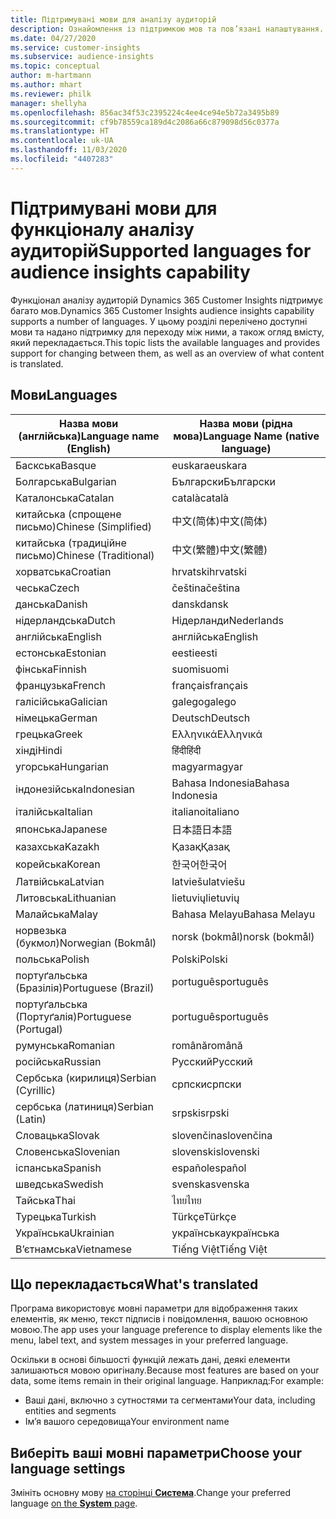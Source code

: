 ```yaml
---
title: Підтримувані мови для аналізу аудиторій
description: Ознайомлення із підтримкою мов та пов’язані налаштування.
ms.date: 04/27/2020
ms.service: customer-insights
ms.subservice: audience-insights
ms.topic: conceptual
author: m-hartmann
ms.author: mhart
ms.reviewer: philk
manager: shellyha
ms.openlocfilehash: 856ac34f53c2395224c4ee4ce94e5b72a3495b89
ms.sourcegitcommit: cf9b78559ca189d4c2086a66c879098d56c0377a
ms.translationtype: HT
ms.contentlocale: uk-UA
ms.lasthandoff: 11/03/2020
ms.locfileid: "4407283"
---
```

# <a name="supported-languages-for-audience-insights-capability"></a><span data-ttu-id="786bd-103">Підтримувані мови для функціоналу аналізу аудиторій</span><span class="sxs-lookup"><span data-stu-id="786bd-103">Supported languages for audience insights capability</span></span>

<span data-ttu-id="786bd-104">Функціонал аналізу аудиторій Dynamics 365 Customer Insights підтримує багато мов.</span><span class="sxs-lookup"><span data-stu-id="786bd-104">Dynamics 365 Customer Insights audience insights capability supports a number of languages.</span></span> <span data-ttu-id="786bd-105">У цьому розділі перелічено доступні мови та надано підтримку для переходу між ними, а також огляд вмісту, який перекладається.</span><span class="sxs-lookup"><span data-stu-id="786bd-105">This topic lists the available languages and provides support for changing between them, as well as an overview of what content is translated.</span></span>

## <a name="languages"></a><span data-ttu-id="786bd-106">Мови</span><span class="sxs-lookup"><span data-stu-id="786bd-106">Languages</span></span>

| <span data-ttu-id="786bd-107">Назва мови (англійська)</span><span class="sxs-lookup"><span data-stu-id="786bd-107">Language name (English)</span></span>|  <span data-ttu-id="786bd-108">Назва мови (рідна мова)</span><span class="sxs-lookup"><span data-stu-id="786bd-108">Language Name (native language)</span></span> |
| ------------- | ------------- |
| <span data-ttu-id="786bd-109">Баскська</span><span class="sxs-lookup"><span data-stu-id="786bd-109">Basque</span></span> | <span data-ttu-id="786bd-110">euskara</span><span class="sxs-lookup"><span data-stu-id="786bd-110">euskara</span></span> |
| <span data-ttu-id="786bd-111">Болгарська</span><span class="sxs-lookup"><span data-stu-id="786bd-111">Bulgarian</span></span> | <span data-ttu-id="786bd-112">Български</span><span class="sxs-lookup"><span data-stu-id="786bd-112">Български</span></span> |
| <span data-ttu-id="786bd-113">Каталонська</span><span class="sxs-lookup"><span data-stu-id="786bd-113">Catalan</span></span> | <span data-ttu-id="786bd-114">català</span><span class="sxs-lookup"><span data-stu-id="786bd-114">català</span></span> |
| <span data-ttu-id="786bd-115">китайська (спрощене письмо)</span><span class="sxs-lookup"><span data-stu-id="786bd-115">Chinese (Simplified)</span></span> | <span data-ttu-id="786bd-116">中文(简体)</span><span class="sxs-lookup"><span data-stu-id="786bd-116">中文(简体)</span></span> |
| <span data-ttu-id="786bd-117">китайська (традиційне письмо)</span><span class="sxs-lookup"><span data-stu-id="786bd-117">Chinese (Traditional)</span></span> | <span data-ttu-id="786bd-118">中文(繁體)</span><span class="sxs-lookup"><span data-stu-id="786bd-118">中文(繁體)</span></span> |
| <span data-ttu-id="786bd-119">хорватська</span><span class="sxs-lookup"><span data-stu-id="786bd-119">Croatian</span></span> | <span data-ttu-id="786bd-120">hrvatski</span><span class="sxs-lookup"><span data-stu-id="786bd-120">hrvatski</span></span> |
| <span data-ttu-id="786bd-121">чеська</span><span class="sxs-lookup"><span data-stu-id="786bd-121">Czech</span></span> | <span data-ttu-id="786bd-122">čeština</span><span class="sxs-lookup"><span data-stu-id="786bd-122">čeština</span></span> |
| <span data-ttu-id="786bd-123">данська</span><span class="sxs-lookup"><span data-stu-id="786bd-123">Danish</span></span> | <span data-ttu-id="786bd-124">dansk</span><span class="sxs-lookup"><span data-stu-id="786bd-124">dansk</span></span> |
| <span data-ttu-id="786bd-125">нідерландська</span><span class="sxs-lookup"><span data-stu-id="786bd-125">Dutch</span></span> | <span data-ttu-id="786bd-126">Нідерланди</span><span class="sxs-lookup"><span data-stu-id="786bd-126">Nederlands</span></span> |
| <span data-ttu-id="786bd-127">англійська</span><span class="sxs-lookup"><span data-stu-id="786bd-127">English</span></span> | <span data-ttu-id="786bd-128">англійська</span><span class="sxs-lookup"><span data-stu-id="786bd-128">English</span></span> |
| <span data-ttu-id="786bd-129">естонська</span><span class="sxs-lookup"><span data-stu-id="786bd-129">Estonian</span></span> | <span data-ttu-id="786bd-130">eesti</span><span class="sxs-lookup"><span data-stu-id="786bd-130">eesti</span></span> |
| <span data-ttu-id="786bd-131">фінська</span><span class="sxs-lookup"><span data-stu-id="786bd-131">Finnish</span></span> | <span data-ttu-id="786bd-132">suomi</span><span class="sxs-lookup"><span data-stu-id="786bd-132">suomi</span></span> |
| <span data-ttu-id="786bd-133">французька</span><span class="sxs-lookup"><span data-stu-id="786bd-133">French</span></span> | <span data-ttu-id="786bd-134">français</span><span class="sxs-lookup"><span data-stu-id="786bd-134">français</span></span> |
| <span data-ttu-id="786bd-135">галісійська</span><span class="sxs-lookup"><span data-stu-id="786bd-135">Galician</span></span> | <span data-ttu-id="786bd-136">galego</span><span class="sxs-lookup"><span data-stu-id="786bd-136">galego</span></span> |
| <span data-ttu-id="786bd-137">німецька</span><span class="sxs-lookup"><span data-stu-id="786bd-137">German</span></span> | <span data-ttu-id="786bd-138">Deutsch</span><span class="sxs-lookup"><span data-stu-id="786bd-138">Deutsch</span></span> |
| <span data-ttu-id="786bd-139">грецька</span><span class="sxs-lookup"><span data-stu-id="786bd-139">Greek</span></span> | <span data-ttu-id="786bd-140">Ελληνικά</span><span class="sxs-lookup"><span data-stu-id="786bd-140">Ελληνικά</span></span> |
| <span data-ttu-id="786bd-141">хінді</span><span class="sxs-lookup"><span data-stu-id="786bd-141">Hindi</span></span> | <span data-ttu-id="786bd-142">हिंदी</span><span class="sxs-lookup"><span data-stu-id="786bd-142">हिंदी</span></span> |
| <span data-ttu-id="786bd-143">угорська</span><span class="sxs-lookup"><span data-stu-id="786bd-143">Hungarian</span></span> | <span data-ttu-id="786bd-144">magyar</span><span class="sxs-lookup"><span data-stu-id="786bd-144">magyar</span></span> |
| <span data-ttu-id="786bd-145">індонезійська</span><span class="sxs-lookup"><span data-stu-id="786bd-145">Indonesian</span></span> | <span data-ttu-id="786bd-146">Bahasa Indonesia</span><span class="sxs-lookup"><span data-stu-id="786bd-146">Bahasa Indonesia</span></span> |
| <span data-ttu-id="786bd-147">італійська</span><span class="sxs-lookup"><span data-stu-id="786bd-147">Italian</span></span> | <span data-ttu-id="786bd-148">italiano</span><span class="sxs-lookup"><span data-stu-id="786bd-148">italiano</span></span> |
| <span data-ttu-id="786bd-149">японська</span><span class="sxs-lookup"><span data-stu-id="786bd-149">Japanese</span></span> | <span data-ttu-id="786bd-150">日本語</span><span class="sxs-lookup"><span data-stu-id="786bd-150">日本語</span></span> |
| <span data-ttu-id="786bd-151">казахська</span><span class="sxs-lookup"><span data-stu-id="786bd-151">Kazakh</span></span> | <span data-ttu-id="786bd-152">Қазақ</span><span class="sxs-lookup"><span data-stu-id="786bd-152">Қазақ</span></span> |
| <span data-ttu-id="786bd-153">корейська</span><span class="sxs-lookup"><span data-stu-id="786bd-153">Korean</span></span> | <span data-ttu-id="786bd-154">한국어</span><span class="sxs-lookup"><span data-stu-id="786bd-154">한국어</span></span> |
| <span data-ttu-id="786bd-155">Латвійська</span><span class="sxs-lookup"><span data-stu-id="786bd-155">Latvian</span></span> | <span data-ttu-id="786bd-156">latviešu</span><span class="sxs-lookup"><span data-stu-id="786bd-156">latviešu</span></span> |
| <span data-ttu-id="786bd-157">Литовська</span><span class="sxs-lookup"><span data-stu-id="786bd-157">Lithuanian</span></span> | <span data-ttu-id="786bd-158">lietuvių</span><span class="sxs-lookup"><span data-stu-id="786bd-158">lietuvių</span></span> |
| <span data-ttu-id="786bd-159">Малайська</span><span class="sxs-lookup"><span data-stu-id="786bd-159">Malay</span></span> | <span data-ttu-id="786bd-160">Bahasa Melayu</span><span class="sxs-lookup"><span data-stu-id="786bd-160">Bahasa Melayu</span></span> |
| <span data-ttu-id="786bd-161">норвезька (букмол)</span><span class="sxs-lookup"><span data-stu-id="786bd-161">Norwegian (Bokmål)</span></span> | <span data-ttu-id="786bd-162">norsk (bokmål)</span><span class="sxs-lookup"><span data-stu-id="786bd-162">norsk (bokmål)</span></span> |
| <span data-ttu-id="786bd-163">польська</span><span class="sxs-lookup"><span data-stu-id="786bd-163">Polish</span></span> | <span data-ttu-id="786bd-164">Polski</span><span class="sxs-lookup"><span data-stu-id="786bd-164">Polski</span></span> |
| <span data-ttu-id="786bd-165">портуґальська (Бразілія)</span><span class="sxs-lookup"><span data-stu-id="786bd-165">Portuguese (Brazil)</span></span> | <span data-ttu-id="786bd-166">português</span><span class="sxs-lookup"><span data-stu-id="786bd-166">português</span></span> |
| <span data-ttu-id="786bd-167">портуґальська (Портуґалія)</span><span class="sxs-lookup"><span data-stu-id="786bd-167">Portuguese (Portugal)</span></span> | <span data-ttu-id="786bd-168">português</span><span class="sxs-lookup"><span data-stu-id="786bd-168">português</span></span> |
| <span data-ttu-id="786bd-169">румунська</span><span class="sxs-lookup"><span data-stu-id="786bd-169">Romanian</span></span> | <span data-ttu-id="786bd-170">română</span><span class="sxs-lookup"><span data-stu-id="786bd-170">română</span></span> |
| <span data-ttu-id="786bd-171">російська</span><span class="sxs-lookup"><span data-stu-id="786bd-171">Russian</span></span> | <span data-ttu-id="786bd-172">Русский</span><span class="sxs-lookup"><span data-stu-id="786bd-172">Русский</span></span> |
| <span data-ttu-id="786bd-173">Сербська (кирилиця)</span><span class="sxs-lookup"><span data-stu-id="786bd-173">Serbian (Cyrillic)</span></span> | <span data-ttu-id="786bd-174">српски</span><span class="sxs-lookup"><span data-stu-id="786bd-174">српски</span></span> |
| <span data-ttu-id="786bd-175">сербська (латиниця)</span><span class="sxs-lookup"><span data-stu-id="786bd-175">Serbian (Latin)</span></span> | <span data-ttu-id="786bd-176">srpski</span><span class="sxs-lookup"><span data-stu-id="786bd-176">srpski</span></span> |
| <span data-ttu-id="786bd-177">Словацька</span><span class="sxs-lookup"><span data-stu-id="786bd-177">Slovak</span></span> | <span data-ttu-id="786bd-178">slovenčina</span><span class="sxs-lookup"><span data-stu-id="786bd-178">slovenčina</span></span> |
| <span data-ttu-id="786bd-179">Словенська</span><span class="sxs-lookup"><span data-stu-id="786bd-179">Slovenian</span></span> | <span data-ttu-id="786bd-180">slovenski</span><span class="sxs-lookup"><span data-stu-id="786bd-180">slovenski</span></span> |
| <span data-ttu-id="786bd-181">іспанська</span><span class="sxs-lookup"><span data-stu-id="786bd-181">Spanish</span></span> | <span data-ttu-id="786bd-182">español</span><span class="sxs-lookup"><span data-stu-id="786bd-182">español</span></span> |
| <span data-ttu-id="786bd-183">шведська</span><span class="sxs-lookup"><span data-stu-id="786bd-183">Swedish</span></span> | <span data-ttu-id="786bd-184">svenska</span><span class="sxs-lookup"><span data-stu-id="786bd-184">svenska</span></span> |
| <span data-ttu-id="786bd-185">Тайська</span><span class="sxs-lookup"><span data-stu-id="786bd-185">Thai</span></span> | <span data-ttu-id="786bd-186">ไทย</span><span class="sxs-lookup"><span data-stu-id="786bd-186">ไทย</span></span> |
| <span data-ttu-id="786bd-187">Турецька</span><span class="sxs-lookup"><span data-stu-id="786bd-187">Turkish</span></span> | <span data-ttu-id="786bd-188">Türkçe</span><span class="sxs-lookup"><span data-stu-id="786bd-188">Türkçe</span></span> |
| <span data-ttu-id="786bd-189">Українська</span><span class="sxs-lookup"><span data-stu-id="786bd-189">Ukrainian</span></span> | <span data-ttu-id="786bd-190">українська</span><span class="sxs-lookup"><span data-stu-id="786bd-190">українська</span></span> |
| <span data-ttu-id="786bd-191">В’єтнамська</span><span class="sxs-lookup"><span data-stu-id="786bd-191">Vietnamese</span></span> | <span data-ttu-id="786bd-192">Tiếng Việt</span><span class="sxs-lookup"><span data-stu-id="786bd-192">Tiếng Việt</span></span> |

## <a name="whats-translated"></a><span data-ttu-id="786bd-193">Що перекладається</span><span class="sxs-lookup"><span data-stu-id="786bd-193">What's translated</span></span>

<span data-ttu-id="786bd-194">Програма використовує мовні параметри для відображення таких елементів, як меню, текст підписів і повідомлення, вашою основною мовою.</span><span class="sxs-lookup"><span data-stu-id="786bd-194">The app uses your language preference to display elements like the menu, label text, and system messages in your preferred language.</span></span>

<span data-ttu-id="786bd-195">Оскільки в основі більшості функцій лежать дані, деякі елементи залишаються мовою оригіналу.</span><span class="sxs-lookup"><span data-stu-id="786bd-195">Because most features are based on your data, some items remain in their original language.</span></span> <span data-ttu-id="786bd-196">Наприклад:</span><span class="sxs-lookup"><span data-stu-id="786bd-196">For example:</span></span>

- <span data-ttu-id="786bd-197">Ваші дані, включно з сутностями та сегментами</span><span class="sxs-lookup"><span data-stu-id="786bd-197">Your data, including entities and segments</span></span>
- <span data-ttu-id="786bd-198">Ім’я вашого середовища</span><span class="sxs-lookup"><span data-stu-id="786bd-198">Your environment name</span></span>

## <a name="choose-your-language-settings"></a><span data-ttu-id="786bd-199">Виберіть ваші мовні параметри</span><span class="sxs-lookup"><span data-stu-id="786bd-199">Choose your language settings</span></span>  

<span data-ttu-id="786bd-200">Змініть основну мову [на сторінці **Система**](system.md).</span><span class="sxs-lookup"><span data-stu-id="786bd-200">Change your preferred language [on the **System** page](system.md).</span></span>
